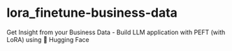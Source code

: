 # lora_finetune-business-data
Get Insight from your Business Data - Build LLM application with PEFT (with LoRA) using 🤗 Hugging Face
